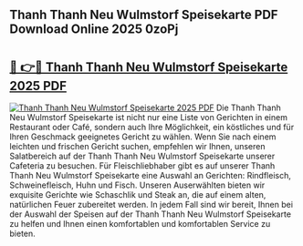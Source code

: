 ## Thanh Thanh Neu Wulmstorf Speisekarte PDF Download Online 2025 0zoPj

# <h2><a href="http://gcaxl1j.nevu.top/?p=Thanh+Thanh+Neu+Wulmstorf+Speisekarte">🔗 👉🔴 Thanh Thanh Neu Wulmstorf Speisekarte 2025 PDF</a></h2>

[![Thanh Thanh Neu Wulmstorf Speisekarte 2025 PDF](https://i.imgur.com/dBaPXMq.png)](http://gcaxl1j.nevu.top/?p=Thanh+Thanh+Neu+Wulmstorf+Speisekarte)
Die Thanh Thanh Neu Wulmstorf Speisekarte ist nicht nur eine Liste von Gerichten in einem Restaurant oder Café, sondern auch Ihre Möglichkeit, ein köstliches und für Ihren Geschmack geeignetes Gericht zu wählen. Wenn Sie nach einem leichten und frischen Gericht suchen, empfehlen wir Ihnen, unseren Salatbereich auf der Thanh Thanh Neu Wulmstorf Speisekarte unserer Cafeteria zu besuchen. Für Fleischliebhaber gibt es auf unserer Thanh Thanh Neu Wulmstorf Speisekarte eine Auswahl an Gerichten: Rindfleisch, Schweinefleisch, Huhn und Fisch. Unseren Auserwählten bieten wir exquisite Gerichte wie Schaschlik und Steak an, die auf einem alten, natürlichen Feuer zubereitet werden. In jedem Fall sind wir bereit, Ihnen bei der Auswahl der Speisen auf der Thanh Thanh Neu Wulmstorf Speisekarte zu helfen und Ihnen einen komfortablen und komfortablen Service zu bieten.
